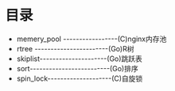 # 目录

* memery_pool -----------------(C)nginx内存池
* rtree -----------------------(Go)R树
* skiplist---------------------(Go)跳跃表
* sort-------------------------(Go)排序
* spin_lock--------------------(C)自旋锁
